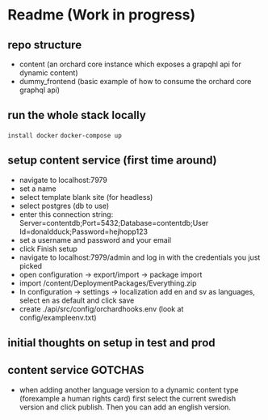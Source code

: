 # Readme (Work in progress)

## repo structure

- content (an orchard core instance which exposes a grapqhl api for dynamic content)
- dummy_frontend (basic example of how to consume the orchard core graphql api)

## run the whole stack locally

`install docker`
`docker-compose up`

## setup content service (first time around)

- navigate to localhost:7979
- set a name
- select template blank site (for headless)
- select postgres (db to use)
- enter this connection string: Server=contentdb;Port=5432;Database=contentdb;User Id=donaldduck;Password=hejhopp123
- set a username and password and your email
- click Finish setup
- navigate to localhost:7979/admin and log in with the credentials you just picked
- open configuration -> export/import -> package import
- import /content/DeploymentPackages/Everything.zip
- In configuration -> settings -> localization add en and sv as languages, select en as default and click save
- create ./api/src/config/orchardhooks.env (look at config/exampleenv.txt)

## initial thoughts on setup in test and prod

## content service GOTCHAS

- when adding another language version to a dynamic content type (forexample a human rights card)
  first select the current swedish version and click publish. Then you can add an english version.
